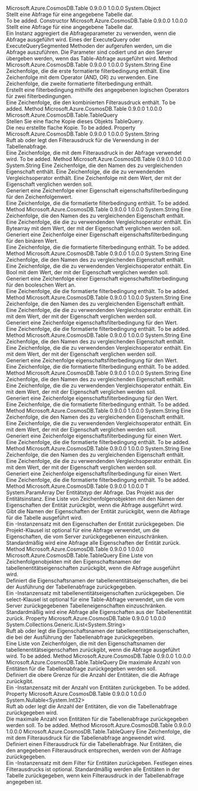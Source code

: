 <Type Name="TableQuery" FullName="Microsoft.Azure.CosmosDB.Table.TableQuery">
  <TypeSignature Language="C#" Value="public class TableQuery" />
  <TypeSignature Language="ILAsm" Value=".class public auto ansi beforefieldinit TableQuery extends System.Object" />
  <TypeSignature Language="DocId" Value="T:Microsoft.Azure.CosmosDB.Table.TableQuery" />
  <TypeSignature Language="VB.NET" Value="Public Class TableQuery" />
  <TypeSignature Language="F#" Value="type TableQuery = class" />
  <AssemblyInfo>
    <AssemblyName>Microsoft.Azure.CosmosDB.Table</AssemblyName>
    <AssemblyVersion>0.9.0.0</AssemblyVersion>
    <AssemblyVersion>1.0.0.0</AssemblyVersion>
  </AssemblyInfo>
  <Base>
    <BaseTypeName>System.Object</BaseTypeName>
  </Base>
  <Interfaces />
  <Docs>
    <summary>
            Stellt eine Abfrage für eine angegebene Tabelle dar.
            </summary>
    <remarks>To be added.</remarks>
  </Docs>
  <Members>
    <Member MemberName=".ctor">
      <MemberSignature Language="C#" Value="public TableQuery ();" />
      <MemberSignature Language="ILAsm" Value=".method public hidebysig specialname rtspecialname instance void .ctor() cil managed" />
      <MemberSignature Language="DocId" Value="M:Microsoft.Azure.CosmosDB.Table.TableQuery.#ctor" />
      <MemberSignature Language="VB.NET" Value="Public Sub New ()" />
      <MemberType>Constructor</MemberType>
      <AssemblyInfo>
        <AssemblyName>Microsoft.Azure.CosmosDB.Table</AssemblyName>
        <AssemblyVersion>0.9.0.0</AssemblyVersion>
        <AssemblyVersion>1.0.0.0</AssemblyVersion>
      </AssemblyInfo>
      <Parameters />
      <Docs>
        <summary>
            Stellt eine Abfrage für eine angegebene Tabelle dar.
            </summary>
        <remarks>Ein <see cref="T:Microsoft.Azure.CosmosDB.Table.TableQuery" /> Instanz aggregiert die Abfrageparameter zu verwenden, wenn die Abfrage ausgeführt wird. Eines der <c>ExecuteQuery</c> oder <c>ExecuteQuerySegmented</c> Methoden der <see cref="T:Microsoft.Azure.CosmosDB.Table.CloudTableClient" /> aufgerufen werden, um die Abfrage auszuführen. Die Parameter sind codiert und an den Server übergeben werden, wenn das Table-Abfrage ausgeführt wird.</remarks>
      </Docs>
    </Member>
    <Member MemberName="CombineFilters">
      <MemberSignature Language="C#" Value="public static string CombineFilters (string filterA, string operatorString, string filterB);" />
      <MemberSignature Language="ILAsm" Value=".method public static hidebysig string CombineFilters(string filterA, string operatorString, string filterB) cil managed" />
      <MemberSignature Language="DocId" Value="M:Microsoft.Azure.CosmosDB.Table.TableQuery.CombineFilters(System.String,System.String,System.String)" />
      <MemberSignature Language="VB.NET" Value="Public Shared Function CombineFilters (filterA As String, operatorString As String, filterB As String) As String" />
      <MemberSignature Language="F#" Value="static member CombineFilters : string * string * string -&gt; string" Usage="Microsoft.Azure.CosmosDB.Table.TableQuery.CombineFilters (filterA, operatorString, filterB)" />
      <MemberType>Method</MemberType>
      <AssemblyInfo>
        <AssemblyName>Microsoft.Azure.CosmosDB.Table</AssemblyName>
        <AssemblyVersion>0.9.0.0</AssemblyVersion>
        <AssemblyVersion>1.0.0.0</AssemblyVersion>
      </AssemblyInfo>
      <ReturnValue>
        <ReturnType>System.String</ReturnType>
      </ReturnValue>
      <Parameters>
        <Parameter Name="filterA" Type="System.String" />
        <Parameter Name="operatorString" Type="System.String" />
        <Parameter Name="filterB" Type="System.String" />
      </Parameters>
      <Docs>
        <param name="filterA">Eine Zeichenfolge, die die erste formatierte filterbedingung enthält.</param>
        <param name="operatorString">Eine Zeichenfolge mit dem Operator (AND, OR) zu verwenden.</param>
        <param name="filterB">Eine Zeichenfolge, die zweite formatierte filterbedingung enthält.</param>
        <summary>
            Erstellt eine filterbedingung mithilfe des angegebenen logischen Operators für zwei filterbedingungen.
            </summary>
        <returns>Eine Zeichenfolge, die den kombinierten Filterausdruck enthält.</returns>
        <remarks>To be added.</remarks>
      </Docs>
    </Member>
    <Member MemberName="Copy">
      <MemberSignature Language="C#" Value="public Microsoft.Azure.CosmosDB.Table.TableQuery Copy ();" />
      <MemberSignature Language="ILAsm" Value=".method public hidebysig instance class Microsoft.Azure.CosmosDB.Table.TableQuery Copy() cil managed" />
      <MemberSignature Language="DocId" Value="M:Microsoft.Azure.CosmosDB.Table.TableQuery.Copy" />
      <MemberSignature Language="VB.NET" Value="Public Function Copy () As TableQuery" />
      <MemberSignature Language="F#" Value="member this.Copy : unit -&gt; Microsoft.Azure.CosmosDB.Table.TableQuery" Usage="tableQuery.Copy " />
      <MemberType>Method</MemberType>
      <AssemblyInfo>
        <AssemblyName>Microsoft.Azure.CosmosDB.Table</AssemblyName>
        <AssemblyVersion>0.9.0.0</AssemblyVersion>
        <AssemblyVersion>1.0.0.0</AssemblyVersion>
      </AssemblyInfo>
      <ReturnValue>
        <ReturnType>Microsoft.Azure.CosmosDB.Table.TableQuery</ReturnType>
      </ReturnValue>
      <Parameters />
      <Docs>
        <summary>
            Stellen Sie eine flache Kopie dieses Objekts TableQuery.
            </summary>
        <returns>Die neu erstellte flache Kopie.</returns>
        <remarks>To be added.</remarks>
      </Docs>
    </Member>
    <Member MemberName="FilterString">
      <MemberSignature Language="C#" Value="public string FilterString { get; set; }" />
      <MemberSignature Language="ILAsm" Value=".property instance string FilterString" />
      <MemberSignature Language="DocId" Value="P:Microsoft.Azure.CosmosDB.Table.TableQuery.FilterString" />
      <MemberSignature Language="VB.NET" Value="Public Property FilterString As String" />
      <MemberSignature Language="F#" Value="member this.FilterString : string with get, set" Usage="Microsoft.Azure.CosmosDB.Table.TableQuery.FilterString" />
      <MemberType>Property</MemberType>
      <AssemblyInfo>
        <AssemblyName>Microsoft.Azure.CosmosDB.Table</AssemblyName>
        <AssemblyVersion>0.9.0.0</AssemblyVersion>
        <AssemblyVersion>1.0.0.0</AssemblyVersion>
      </AssemblyInfo>
      <ReturnValue>
        <ReturnType>System.String</ReturnType>
      </ReturnValue>
      <Docs>
        <summary>
            Ruft ab oder legt den Filterausdruck für die Verwendung in der Tabellenabfrage.
            </summary>
        <value>Eine Zeichenfolge, die mit dem Filterausdruck in der Abfrage verwendet wird.</value>
        <remarks>To be added.</remarks>
      </Docs>
    </Member>
    <Member MemberName="GenerateFilterCondition">
      <MemberSignature Language="C#" Value="public static string GenerateFilterCondition (string propertyName, string operation, string givenValue);" />
      <MemberSignature Language="ILAsm" Value=".method public static hidebysig string GenerateFilterCondition(string propertyName, string operation, string givenValue) cil managed" />
      <MemberSignature Language="DocId" Value="M:Microsoft.Azure.CosmosDB.Table.TableQuery.GenerateFilterCondition(System.String,System.String,System.String)" />
      <MemberSignature Language="VB.NET" Value="Public Shared Function GenerateFilterCondition (propertyName As String, operation As String, givenValue As String) As String" />
      <MemberSignature Language="F#" Value="static member GenerateFilterCondition : string * string * string -&gt; string" Usage="Microsoft.Azure.CosmosDB.Table.TableQuery.GenerateFilterCondition (propertyName, operation, givenValue)" />
      <MemberType>Method</MemberType>
      <AssemblyInfo>
        <AssemblyName>Microsoft.Azure.CosmosDB.Table</AssemblyName>
        <AssemblyVersion>0.9.0.0</AssemblyVersion>
        <AssemblyVersion>1.0.0.0</AssemblyVersion>
      </AssemblyInfo>
      <ReturnValue>
        <ReturnType>System.String</ReturnType>
      </ReturnValue>
      <Parameters>
        <Parameter Name="propertyName" Type="System.String" />
        <Parameter Name="operation" Type="System.String" />
        <Parameter Name="givenValue" Type="System.String" />
      </Parameters>
      <Docs>
        <param name="propertyName">Eine Zeichenfolge, die den Namen des zu vergleichenden Eigenschaft enthält.</param>
        <param name="operation">Eine Zeichenfolge, die die zu verwendenden Vergleichsoperator enthält.</param>
        <param name="givenValue">Eine Zeichenfolge mit dem Wert, der mit der Eigenschaft verglichen werden soll.</param>
        <summary>
            Generiert eine Zeichenfolge einer Eigenschaft eigenschaftsfilterbedingung für den Zeichenfolgenwert.
            </summary>
        <returns>Eine Zeichenfolge, die die formatierte filterbedingung enthält.</returns>
        <remarks>To be added.</remarks>
      </Docs>
    </Member>
    <Member MemberName="GenerateFilterConditionForBinary">
      <MemberSignature Language="C#" Value="public static string GenerateFilterConditionForBinary (string propertyName, string operation, byte[] givenValue);" />
      <MemberSignature Language="ILAsm" Value=".method public static hidebysig string GenerateFilterConditionForBinary(string propertyName, string operation, unsigned int8[] givenValue) cil managed" />
      <MemberSignature Language="DocId" Value="M:Microsoft.Azure.CosmosDB.Table.TableQuery.GenerateFilterConditionForBinary(System.String,System.String,System.Byte[])" />
      <MemberSignature Language="VB.NET" Value="Public Shared Function GenerateFilterConditionForBinary (propertyName As String, operation As String, givenValue As Byte()) As String" />
      <MemberSignature Language="F#" Value="static member GenerateFilterConditionForBinary : string * string * byte[] -&gt; string" Usage="Microsoft.Azure.CosmosDB.Table.TableQuery.GenerateFilterConditionForBinary (propertyName, operation, givenValue)" />
      <MemberType>Method</MemberType>
      <AssemblyInfo>
        <AssemblyName>Microsoft.Azure.CosmosDB.Table</AssemblyName>
        <AssemblyVersion>0.9.0.0</AssemblyVersion>
        <AssemblyVersion>1.0.0.0</AssemblyVersion>
      </AssemblyInfo>
      <ReturnValue>
        <ReturnType>System.String</ReturnType>
      </ReturnValue>
      <Parameters>
        <Parameter Name="propertyName" Type="System.String" />
        <Parameter Name="operation" Type="System.String" />
        <Parameter Name="givenValue" Type="System.Byte[]" />
      </Parameters>
      <Docs>
        <param name="propertyName">Eine Zeichenfolge, die den Namen des zu vergleichenden Eigenschaft enthält.</param>
        <param name="operation">Eine Zeichenfolge, die die zu verwendenden Vergleichsoperator enthält.</param>
        <param name="givenValue">Ein Bytearray mit dem Wert, der mit der Eigenschaft verglichen werden soll.</param>
        <summary>
            Generiert eine Zeichenfolge einer Eigenschaft eigenschaftsfilterbedingung für den binären Wert.
            </summary>
        <returns>Eine Zeichenfolge, die die formatierte filterbedingung enthält.</returns>
        <remarks>To be added.</remarks>
      </Docs>
    </Member>
    <Member MemberName="GenerateFilterConditionForBool">
      <MemberSignature Language="C#" Value="public static string GenerateFilterConditionForBool (string propertyName, string operation, bool givenValue);" />
      <MemberSignature Language="ILAsm" Value=".method public static hidebysig string GenerateFilterConditionForBool(string propertyName, string operation, bool givenValue) cil managed" />
      <MemberSignature Language="DocId" Value="M:Microsoft.Azure.CosmosDB.Table.TableQuery.GenerateFilterConditionForBool(System.String,System.String,System.Boolean)" />
      <MemberSignature Language="VB.NET" Value="Public Shared Function GenerateFilterConditionForBool (propertyName As String, operation As String, givenValue As Boolean) As String" />
      <MemberSignature Language="F#" Value="static member GenerateFilterConditionForBool : string * string * bool -&gt; string" Usage="Microsoft.Azure.CosmosDB.Table.TableQuery.GenerateFilterConditionForBool (propertyName, operation, givenValue)" />
      <MemberType>Method</MemberType>
      <AssemblyInfo>
        <AssemblyName>Microsoft.Azure.CosmosDB.Table</AssemblyName>
        <AssemblyVersion>0.9.0.0</AssemblyVersion>
        <AssemblyVersion>1.0.0.0</AssemblyVersion>
      </AssemblyInfo>
      <ReturnValue>
        <ReturnType>System.String</ReturnType>
      </ReturnValue>
      <Parameters>
        <Parameter Name="propertyName" Type="System.String" />
        <Parameter Name="operation" Type="System.String" />
        <Parameter Name="givenValue" Type="System.Boolean" />
      </Parameters>
      <Docs>
        <param name="propertyName">Eine Zeichenfolge, die den Namen des zu vergleichenden Eigenschaft enthält.</param>
        <param name="operation">Eine Zeichenfolge, die die zu verwendenden Vergleichsoperator enthält.</param>
        <param name="givenValue">Ein <c>Bool</c> mit dem Wert, der mit der Eigenschaft verglichen werden soll.</param>
        <summary>
            Generiert eine Zeichenfolge einer Eigenschaft eigenschaftsfilterbedingung für den booleschen Wert an.
            </summary>
        <returns>Eine Zeichenfolge, die die formatierte filterbedingung enthält.</returns>
        <remarks>To be added.</remarks>
      </Docs>
    </Member>
    <Member MemberName="GenerateFilterConditionForDate">
      <MemberSignature Language="C#" Value="public static string GenerateFilterConditionForDate (string propertyName, string operation, DateTimeOffset givenValue);" />
      <MemberSignature Language="ILAsm" Value=".method public static hidebysig string GenerateFilterConditionForDate(string propertyName, string operation, valuetype System.DateTimeOffset givenValue) cil managed" />
      <MemberSignature Language="DocId" Value="M:Microsoft.Azure.CosmosDB.Table.TableQuery.GenerateFilterConditionForDate(System.String,System.String,System.DateTimeOffset)" />
      <MemberSignature Language="VB.NET" Value="Public Shared Function GenerateFilterConditionForDate (propertyName As String, operation As String, givenValue As DateTimeOffset) As String" />
      <MemberSignature Language="F#" Value="static member GenerateFilterConditionForDate : string * string * DateTimeOffset -&gt; string" Usage="Microsoft.Azure.CosmosDB.Table.TableQuery.GenerateFilterConditionForDate (propertyName, operation, givenValue)" />
      <MemberType>Method</MemberType>
      <AssemblyInfo>
        <AssemblyName>Microsoft.Azure.CosmosDB.Table</AssemblyName>
        <AssemblyVersion>0.9.0.0</AssemblyVersion>
        <AssemblyVersion>1.0.0.0</AssemblyVersion>
      </AssemblyInfo>
      <ReturnValue>
        <ReturnType>System.String</ReturnType>
      </ReturnValue>
      <Parameters>
        <Parameter Name="propertyName" Type="System.String" />
        <Parameter Name="operation" Type="System.String" />
        <Parameter Name="givenValue" Type="System.DateTimeOffset" />
      </Parameters>
      <Docs>
        <param name="propertyName">Eine Zeichenfolge, die den Namen des zu vergleichenden Eigenschaft enthält.</param>
        <param name="operation">Eine Zeichenfolge, die die zu verwendenden Vergleichsoperator enthält.</param>
        <param name="givenValue">Ein <see cref="T:System.DateTimeOffset" /> mit dem Wert, der mit der Eigenschaft verglichen werden soll.</param>
        <summary>
            Generiert eine Zeichenfolge eigenschaftsfilterbedingung für den <see cref="T:System.DateTimeOffset" /> Wert.
            </summary>
        <returns>Eine Zeichenfolge, die die formatierte filterbedingung enthält.</returns>
        <remarks>To be added.</remarks>
      </Docs>
    </Member>
    <Member MemberName="GenerateFilterConditionForDouble">
      <MemberSignature Language="C#" Value="public static string GenerateFilterConditionForDouble (string propertyName, string operation, double givenValue);" />
      <MemberSignature Language="ILAsm" Value=".method public static hidebysig string GenerateFilterConditionForDouble(string propertyName, string operation, float64 givenValue) cil managed" />
      <MemberSignature Language="DocId" Value="M:Microsoft.Azure.CosmosDB.Table.TableQuery.GenerateFilterConditionForDouble(System.String,System.String,System.Double)" />
      <MemberSignature Language="VB.NET" Value="Public Shared Function GenerateFilterConditionForDouble (propertyName As String, operation As String, givenValue As Double) As String" />
      <MemberSignature Language="F#" Value="static member GenerateFilterConditionForDouble : string * string * double -&gt; string" Usage="Microsoft.Azure.CosmosDB.Table.TableQuery.GenerateFilterConditionForDouble (propertyName, operation, givenValue)" />
      <MemberType>Method</MemberType>
      <AssemblyInfo>
        <AssemblyName>Microsoft.Azure.CosmosDB.Table</AssemblyName>
        <AssemblyVersion>0.9.0.0</AssemblyVersion>
        <AssemblyVersion>1.0.0.0</AssemblyVersion>
      </AssemblyInfo>
      <ReturnValue>
        <ReturnType>System.String</ReturnType>
      </ReturnValue>
      <Parameters>
        <Parameter Name="propertyName" Type="System.String" />
        <Parameter Name="operation" Type="System.String" />
        <Parameter Name="givenValue" Type="System.Double" />
      </Parameters>
      <Docs>
        <param name="propertyName">Eine Zeichenfolge, die den Namen des zu vergleichenden Eigenschaft enthält.</param>
        <param name="operation">Eine Zeichenfolge, die die zu verwendenden Vergleichsoperator enthält.</param>
        <param name="givenValue">Ein <see cref="T:System.Double" /> mit dem Wert, der mit der Eigenschaft verglichen werden soll.</param>
        <summary>
            Generiert eine Zeichenfolge eigenschaftsfilterbedingung für den <see cref="T:System.Double" /> Wert.
            </summary>
        <returns>Eine Zeichenfolge, die die formatierte filterbedingung enthält.</returns>
        <remarks>To be added.</remarks>
      </Docs>
    </Member>
    <Member MemberName="GenerateFilterConditionForGuid">
      <MemberSignature Language="C#" Value="public static string GenerateFilterConditionForGuid (string propertyName, string operation, Guid givenValue);" />
      <MemberSignature Language="ILAsm" Value=".method public static hidebysig string GenerateFilterConditionForGuid(string propertyName, string operation, valuetype System.Guid givenValue) cil managed" />
      <MemberSignature Language="DocId" Value="M:Microsoft.Azure.CosmosDB.Table.TableQuery.GenerateFilterConditionForGuid(System.String,System.String,System.Guid)" />
      <MemberSignature Language="VB.NET" Value="Public Shared Function GenerateFilterConditionForGuid (propertyName As String, operation As String, givenValue As Guid) As String" />
      <MemberSignature Language="F#" Value="static member GenerateFilterConditionForGuid : string * string * Guid -&gt; string" Usage="Microsoft.Azure.CosmosDB.Table.TableQuery.GenerateFilterConditionForGuid (propertyName, operation, givenValue)" />
      <MemberType>Method</MemberType>
      <AssemblyInfo>
        <AssemblyName>Microsoft.Azure.CosmosDB.Table</AssemblyName>
        <AssemblyVersion>0.9.0.0</AssemblyVersion>
        <AssemblyVersion>1.0.0.0</AssemblyVersion>
      </AssemblyInfo>
      <ReturnValue>
        <ReturnType>System.String</ReturnType>
      </ReturnValue>
      <Parameters>
        <Parameter Name="propertyName" Type="System.String" />
        <Parameter Name="operation" Type="System.String" />
        <Parameter Name="givenValue" Type="System.Guid" />
      </Parameters>
      <Docs>
        <param name="propertyName">Eine Zeichenfolge, die den Namen des zu vergleichenden Eigenschaft enthält.</param>
        <param name="operation">Eine Zeichenfolge, die die zu verwendenden Vergleichsoperator enthält.</param>
        <param name="givenValue">Ein <see cref="T:System.Guid" /> mit dem Wert, der mit der Eigenschaft verglichen werden soll.</param>
        <summary>
            Generiert eine Zeichenfolge eigenschaftsfilterbedingung für den <see cref="T:System.Guid" /> Wert.
            </summary>
        <returns>Eine Zeichenfolge, die die formatierte filterbedingung enthält.</returns>
        <remarks>To be added.</remarks>
      </Docs>
    </Member>
    <Member MemberName="GenerateFilterConditionForInt">
      <MemberSignature Language="C#" Value="public static string GenerateFilterConditionForInt (string propertyName, string operation, int givenValue);" />
      <MemberSignature Language="ILAsm" Value=".method public static hidebysig string GenerateFilterConditionForInt(string propertyName, string operation, int32 givenValue) cil managed" />
      <MemberSignature Language="DocId" Value="M:Microsoft.Azure.CosmosDB.Table.TableQuery.GenerateFilterConditionForInt(System.String,System.String,System.Int32)" />
      <MemberSignature Language="VB.NET" Value="Public Shared Function GenerateFilterConditionForInt (propertyName As String, operation As String, givenValue As Integer) As String" />
      <MemberSignature Language="F#" Value="static member GenerateFilterConditionForInt : string * string * int -&gt; string" Usage="Microsoft.Azure.CosmosDB.Table.TableQuery.GenerateFilterConditionForInt (propertyName, operation, givenValue)" />
      <MemberType>Method</MemberType>
      <AssemblyInfo>
        <AssemblyName>Microsoft.Azure.CosmosDB.Table</AssemblyName>
        <AssemblyVersion>0.9.0.0</AssemblyVersion>
        <AssemblyVersion>1.0.0.0</AssemblyVersion>
      </AssemblyInfo>
      <ReturnValue>
        <ReturnType>System.String</ReturnType>
      </ReturnValue>
      <Parameters>
        <Parameter Name="propertyName" Type="System.String" />
        <Parameter Name="operation" Type="System.String" />
        <Parameter Name="givenValue" Type="System.Int32" />
      </Parameters>
      <Docs>
        <param name="propertyName">Eine Zeichenfolge, die den Namen des zu vergleichenden Eigenschaft enthält.</param>
        <param name="operation">Eine Zeichenfolge, die die zu verwendenden Vergleichsoperator enthält.</param>
        <param name="givenValue">Ein <see cref="T:System.Int32" /> mit dem Wert, der mit der Eigenschaft verglichen werden soll.</param>
        <summary>
            Generiert eine Zeichenfolge eigenschaftsfilterbedingung für einen <see cref="T:System.Int32" /> Wert.
            </summary>
        <returns>Eine Zeichenfolge, die die formatierte filterbedingung enthält.</returns>
        <remarks>To be added.</remarks>
      </Docs>
    </Member>
    <Member MemberName="GenerateFilterConditionForLong">
      <MemberSignature Language="C#" Value="public static string GenerateFilterConditionForLong (string propertyName, string operation, long givenValue);" />
      <MemberSignature Language="ILAsm" Value=".method public static hidebysig string GenerateFilterConditionForLong(string propertyName, string operation, int64 givenValue) cil managed" />
      <MemberSignature Language="DocId" Value="M:Microsoft.Azure.CosmosDB.Table.TableQuery.GenerateFilterConditionForLong(System.String,System.String,System.Int64)" />
      <MemberSignature Language="VB.NET" Value="Public Shared Function GenerateFilterConditionForLong (propertyName As String, operation As String, givenValue As Long) As String" />
      <MemberSignature Language="F#" Value="static member GenerateFilterConditionForLong : string * string * int64 -&gt; string" Usage="Microsoft.Azure.CosmosDB.Table.TableQuery.GenerateFilterConditionForLong (propertyName, operation, givenValue)" />
      <MemberType>Method</MemberType>
      <AssemblyInfo>
        <AssemblyName>Microsoft.Azure.CosmosDB.Table</AssemblyName>
        <AssemblyVersion>0.9.0.0</AssemblyVersion>
        <AssemblyVersion>1.0.0.0</AssemblyVersion>
      </AssemblyInfo>
      <ReturnValue>
        <ReturnType>System.String</ReturnType>
      </ReturnValue>
      <Parameters>
        <Parameter Name="propertyName" Type="System.String" />
        <Parameter Name="operation" Type="System.String" />
        <Parameter Name="givenValue" Type="System.Int64" />
      </Parameters>
      <Docs>
        <param name="propertyName">Eine Zeichenfolge, die den Namen des zu vergleichenden Eigenschaft enthält.</param>
        <param name="operation">Eine Zeichenfolge, die die zu verwendenden Vergleichsoperator enthält.</param>
        <param name="givenValue">Ein <see cref="T:System.Int64" /> mit dem Wert, der mit der Eigenschaft verglichen werden soll.</param>
        <summary>
            Generiert eine Zeichenfolge eigenschaftsfilterbedingung für einen <see cref="T:System.Int64" /> Wert.
            </summary>
        <returns>Eine Zeichenfolge, die die formatierte filterbedingung enthält.</returns>
        <remarks>To be added.</remarks>
      </Docs>
    </Member>
    <Member MemberName="Project&lt;T&gt;">
      <MemberSignature Language="C#" Value="public static T Project&lt;T&gt; (T entity, params string[] columns);" />
      <MemberSignature Language="ILAsm" Value=".method public static hidebysig !!T Project&lt;T&gt;(!!T entity, string[] columns) cil managed" />
      <MemberSignature Language="DocId" Value="M:Microsoft.Azure.CosmosDB.Table.TableQuery.Project``1(``0,System.String[])" />
      <MemberSignature Language="VB.NET" Value="Public Shared Function Project(Of T) (entity As T, ParamArray columns As String()) As T" />
      <MemberSignature Language="F#" Value="static member Project : 'T * string[] -&gt; 'T" Usage="Microsoft.Azure.CosmosDB.Table.TableQuery.Project (entity, columns)" />
      <MemberType>Method</MemberType>
      <AssemblyInfo>
        <AssemblyName>Microsoft.Azure.CosmosDB.Table</AssemblyName>
        <AssemblyVersion>0.9.0.0</AssemblyVersion>
        <AssemblyVersion>1.0.0.0</AssemblyVersion>
      </AssemblyInfo>
      <ReturnValue>
        <ReturnType>T</ReturnType>
      </ReturnValue>
      <TypeParameters>
        <TypeParameter Name="T" />
      </TypeParameters>
      <Parameters>
        <Parameter Name="entity" Type="T" />
        <Parameter Name="columns" Type="System.String[]">
          <Attributes>
            <Attribute>
              <AttributeName>System.ParamArray</AttributeName>
            </Attribute>
          </Attributes>
        </Parameter>
      </Parameters>
      <Docs>
        <typeparam name="T">Der Entitätstyp der Abfrage.</typeparam>
        <param name="entity">Das Projekt aus der Entitätsinstanz.</param>
        <param name="columns">Eine Liste von Zeichenfolgenobjekten mit den Namen der Eigenschaften der Entität zurückgibt, wenn die Abfrage ausgeführt wird.</param>
        <summary>
            Gibt die Namen der Eigenschaften der Entität zurückgibt, wenn die Abfrage für die Tabelle ausgeführt wird. 
            </summary>
        <returns>Ein <see cref="T:Microsoft.Azure.CosmosDB.Table.TableQuery" /> -Instanzensatz mit den Eigenschaften der Entität zurückgegeben.</returns>
        <remarks>Die Projekt-Klausel ist optional für eine Abfrage verwendet, um die Eigenschaften, die vom Server zurückgegebenen einzuschränken. Standardmäßig wird eine Abfrage alle Eigenschaften der Entität zurück.</remarks>
      </Docs>
    </Member>
    <Member MemberName="Select">
      <MemberSignature Language="C#" Value="public Microsoft.Azure.CosmosDB.Table.TableQuery Select (System.Collections.Generic.IList&lt;string&gt; columns);" />
      <MemberSignature Language="ILAsm" Value=".method public hidebysig instance class Microsoft.Azure.CosmosDB.Table.TableQuery Select(class System.Collections.Generic.IList`1&lt;string&gt; columns) cil managed" />
      <MemberSignature Language="DocId" Value="M:Microsoft.Azure.CosmosDB.Table.TableQuery.Select(System.Collections.Generic.IList{System.String})" />
      <MemberSignature Language="VB.NET" Value="Public Function Select (columns As IList(Of String)) As TableQuery" />
      <MemberSignature Language="F#" Value="member this.Select : System.Collections.Generic.IList&lt;string&gt; -&gt; Microsoft.Azure.CosmosDB.Table.TableQuery" Usage="tableQuery.Select columns" />
      <MemberType>Method</MemberType>
      <AssemblyInfo>
        <AssemblyName>Microsoft.Azure.CosmosDB.Table</AssemblyName>
        <AssemblyVersion>0.9.0.0</AssemblyVersion>
        <AssemblyVersion>1.0.0.0</AssemblyVersion>
      </AssemblyInfo>
      <ReturnValue>
        <ReturnType>Microsoft.Azure.CosmosDB.Table.TableQuery</ReturnType>
      </ReturnValue>
      <Parameters>
        <Parameter Name="columns" Type="System.Collections.Generic.IList&lt;System.String&gt;" />
      </Parameters>
      <Docs>
        <param name="columns">Eine Liste von Zeichenfolgenobjekten mit den Eigenschaftsnamen der tabellenentitätseigenschaften zurückgibt, wenn die Abfrage ausgeführt wird.</param>
        <summary>
            Definiert die Eigenschaftsnamen der tabellenentitätseigenschaften, die bei der Ausführung der Tabellenabfrage zurückgegeben. 
            </summary>
        <returns>Ein <see cref="T:Microsoft.Azure.CosmosDB.Table.TableQuery" /> -Instanzensatz mit tabellenentitätseigenschaften zurückgegeben.</returns>
        <remarks>Die select-Klausel ist optional für eine Table-Abfrage verwendet, um die vom Server zurückgegebenen Tabelleneigenschaften einzuschränken. Standardmäßig wird eine Abfrage alle Eigenschaften aus der Tabellenentität zurück.</remarks>
      </Docs>
    </Member>
    <Member MemberName="SelectColumns">
      <MemberSignature Language="C#" Value="public System.Collections.Generic.IList&lt;string&gt; SelectColumns { get; set; }" />
      <MemberSignature Language="ILAsm" Value=".property instance class System.Collections.Generic.IList`1&lt;string&gt; SelectColumns" />
      <MemberSignature Language="DocId" Value="P:Microsoft.Azure.CosmosDB.Table.TableQuery.SelectColumns" />
      <MemberSignature Language="VB.NET" Value="Public Property SelectColumns As IList(Of String)" />
      <MemberSignature Language="F#" Value="member this.SelectColumns : System.Collections.Generic.IList&lt;string&gt; with get, set" Usage="Microsoft.Azure.CosmosDB.Table.TableQuery.SelectColumns" />
      <MemberType>Property</MemberType>
      <AssemblyInfo>
        <AssemblyName>Microsoft.Azure.CosmosDB.Table</AssemblyName>
        <AssemblyVersion>0.9.0.0</AssemblyVersion>
        <AssemblyVersion>1.0.0.0</AssemblyVersion>
      </AssemblyInfo>
      <ReturnValue>
        <ReturnType>System.Collections.Generic.IList&lt;System.String&gt;</ReturnType>
      </ReturnValue>
      <Docs>
        <summary>
            Ruft ab oder legt die Eigenschaftsnamen der tabellenentitätseigenschaften, die bei der Ausführung der Tabellenabfrage zurückgegeben.
            </summary>
        <value>Eine Liste von Zeichenfolgen, die mit den Eigenschaftsnamen der tabellenentitätseigenschaften zurückgibt, wenn die Abfrage ausgeführt wird.</value>
        <remarks>To be added.</remarks>
      </Docs>
    </Member>
    <Member MemberName="Take">
      <MemberSignature Language="C#" Value="public Microsoft.Azure.CosmosDB.Table.TableQuery Take (Nullable&lt;int&gt; take);" />
      <MemberSignature Language="ILAsm" Value=".method public hidebysig instance class Microsoft.Azure.CosmosDB.Table.TableQuery Take(valuetype System.Nullable`1&lt;int32&gt; take) cil managed" />
      <MemberSignature Language="DocId" Value="M:Microsoft.Azure.CosmosDB.Table.TableQuery.Take(System.Nullable{System.Int32})" />
      <MemberSignature Language="VB.NET" Value="Public Function Take (take As Nullable(Of Integer)) As TableQuery" />
      <MemberSignature Language="F#" Value="member this.Take : Nullable&lt;int&gt; -&gt; Microsoft.Azure.CosmosDB.Table.TableQuery" Usage="tableQuery.Take take" />
      <MemberType>Method</MemberType>
      <AssemblyInfo>
        <AssemblyName>Microsoft.Azure.CosmosDB.Table</AssemblyName>
        <AssemblyVersion>0.9.0.0</AssemblyVersion>
        <AssemblyVersion>1.0.0.0</AssemblyVersion>
      </AssemblyInfo>
      <ReturnValue>
        <ReturnType>Microsoft.Azure.CosmosDB.Table.TableQuery</ReturnType>
      </ReturnValue>
      <Parameters>
        <Parameter Name="take" Type="System.Nullable&lt;System.Int32&gt;" />
      </Parameters>
      <Docs>
        <param name="take">Die maximale Anzahl von Entitäten für die Tabellenabfrage zurückgegeben werden soll.</param>
        <summary>
            Definiert die obere Grenze für die Anzahl der Entitäten, die die Abfrage zurückgibt.
            </summary>
        <returns>Ein <see cref="T:Microsoft.Azure.CosmosDB.Table.TableQuery" /> -Instanzensatz mit der Anzahl von Entitäten zurückgeben.</returns>
        <remarks>To be added.</remarks>
      </Docs>
    </Member>
    <Member MemberName="TakeCount">
      <MemberSignature Language="C#" Value="public Nullable&lt;int&gt; TakeCount { get; set; }" />
      <MemberSignature Language="ILAsm" Value=".property instance valuetype System.Nullable`1&lt;int32&gt; TakeCount" />
      <MemberSignature Language="DocId" Value="P:Microsoft.Azure.CosmosDB.Table.TableQuery.TakeCount" />
      <MemberSignature Language="VB.NET" Value="Public Property TakeCount As Nullable(Of Integer)" />
      <MemberSignature Language="F#" Value="member this.TakeCount : Nullable&lt;int&gt; with get, set" Usage="Microsoft.Azure.CosmosDB.Table.TableQuery.TakeCount" />
      <MemberType>Property</MemberType>
      <AssemblyInfo>
        <AssemblyName>Microsoft.Azure.CosmosDB.Table</AssemblyName>
        <AssemblyVersion>0.9.0.0</AssemblyVersion>
        <AssemblyVersion>1.0.0.0</AssemblyVersion>
      </AssemblyInfo>
      <ReturnValue>
        <ReturnType>System.Nullable&lt;System.Int32&gt;</ReturnType>
      </ReturnValue>
      <Docs>
        <summary>
            Ruft ab oder legt die Anzahl der Entitäten, die von die Tabellenabfrage zurückgegeben wird. 
            </summary>
        <value>Die maximale Anzahl von Entitäten für die Tabellenabfrage zurückgegeben werden soll.</value>
        <remarks>To be added.</remarks>
      </Docs>
    </Member>
    <Member MemberName="Where">
      <MemberSignature Language="C#" Value="public Microsoft.Azure.CosmosDB.Table.TableQuery Where (string filter);" />
      <MemberSignature Language="ILAsm" Value=".method public hidebysig instance class Microsoft.Azure.CosmosDB.Table.TableQuery Where(string filter) cil managed" />
      <MemberSignature Language="DocId" Value="M:Microsoft.Azure.CosmosDB.Table.TableQuery.Where(System.String)" />
      <MemberSignature Language="VB.NET" Value="Public Function Where (filter As String) As TableQuery" />
      <MemberSignature Language="F#" Value="member this.Where : string -&gt; Microsoft.Azure.CosmosDB.Table.TableQuery" Usage="tableQuery.Where filter" />
      <MemberType>Method</MemberType>
      <AssemblyInfo>
        <AssemblyName>Microsoft.Azure.CosmosDB.Table</AssemblyName>
        <AssemblyVersion>0.9.0.0</AssemblyVersion>
        <AssemblyVersion>1.0.0.0</AssemblyVersion>
      </AssemblyInfo>
      <ReturnValue>
        <ReturnType>Microsoft.Azure.CosmosDB.Table.TableQuery</ReturnType>
      </ReturnValue>
      <Parameters>
        <Parameter Name="filter" Type="System.String" />
      </Parameters>
      <Docs>
        <param name="filter">Eine Zeichenfolge, die mit dem Filterausdruck für die Tabellenabfrage angewendet wird.</param>
        <summary>
            Definiert einen Filterausdruck für die Tabellenabfrage. Nur Entitäten, die den angegebenen Filterausdruck entsprechen, werden von der Abfrage zurückgegeben. 
            </summary>
        <returns>Ein <see cref="T:Microsoft.Azure.CosmosDB.Table.TableQuery" /> -Instanzensatz mit dem Filter für Entitäten zurückgeben.</returns>
        <remarks>Festlegen eines Filterausdrucks ist optional. Standardmäßig werden alle Entitäten in der Tabelle zurückgegeben, wenn kein Filterausdruck in der Tabellenabfrage angegeben ist.</remarks>
      </Docs>
    </Member>
  </Members>
</Type>